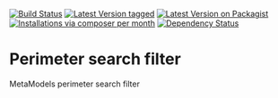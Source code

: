 [![Build Status](https://travis-ci.org/MetaModels/filter_perimetersearch.png)](https://travis-ci.org/MetaModels/filter_perimetersearch)
[![Latest Version tagged](http://img.shields.io/github/tag/MetaModels/filter_perimetersearch.svg)](https://github.com/MetaModels/filter_perimetersearch/tags)
[![Latest Version on Packagist](http://img.shields.io/packagist/v/MetaModels/filter_perimetersearch.svg)](https://packagist.org/packages/MetaModels/filter_perimetersearch)
[![Installations via composer per month](http://img.shields.io/packagist/dm/MetaModels/filter_perimetersearch.svg)](https://packagist.org/packages/MetaModels/filter_perimetersearch)
[![Dependency Status](https://www.versioneye.com/php/metamodels:filter_perimetersearch/badge.svg)](https://www.versioneye.com/php/metamodels:filter_perimetersearch)


Perimeter search filter
===============

MetaModels perimeter search filter
